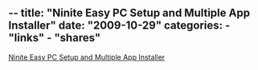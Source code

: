 --
title: "Ninite Easy PC Setup and Multiple App Installer"
date: "2009-10-29"
categories:
    - "links"
    - "shares"
---

[Ninite Easy PC Setup and Multiple App Installer](http://ninite.com/)
